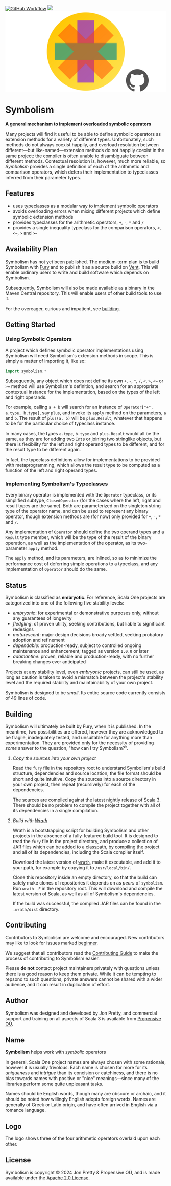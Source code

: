 [<img alt="GitHub Workflow" src="https://img.shields.io/github/actions/workflow/status/propensive/symbolism/main.yml?style=for-the-badge" height="24">](https://github.com/propensive/symbolism/actions)
[<img src="https://img.shields.io/discord/633198088311537684?color=8899f7&label=DISCORD&style=for-the-badge" height="24">](https://discord.gg/7b6mpF6Qcf)
<img src="/doc/images/github.png" valign="middle">

# Symbolism

__A general mechanism to implement overloaded symbolic operators__

Many projects will find it useful to be able to define symbolic operators as
extension methods for a variety of different types. Unfortunately, such methods
do not always coexist happily, and overload resolution between different—but
like-named—extension methods do not happily coexist in the same project: the
compiler is often unable to disambiguate between different methods.  Contextual
resolution is, however, much more reliable, so _Symbolism_ provides a single
definition of each of the arithmetic and comparison operators, which defers
their implementation to typeclasses inferred from their parameter types.

## Features

- uses typeclasses as a modular way to implement symbolic operators
- avoids overloading errors when mixing different projects which define symbolic extension methods
- provides typeclasses for the arithmetic operators, `+`, `-`, `*` and `/`
- provides a single inequality typeclass for the comparison operators, `<`, `<=`, `>` and `>=`


## Availability Plan

Symbolism has not yet been published. The medium-term plan is to build Symbolism
with [Fury](https://github.com/propensive/fury) and to publish it as a source build on
[Vent](https://github.com/propensive/vent). This will enable ordinary users to write and build
software which depends on Symbolism.

Subsequently, Symbolism will also be made available as a binary in the Maven
Central repository. This will enable users of other build tools to use it.

For the overeager, curious and impatient, see [building](#building).

## Getting Started

### Using Symbolic Operators

A project which defines symbolic operator implementations using Symbolism will
need Symbolism's extension methods in scope. This is simply a matter of
importing it, like so:
```scala
import symbolism.*
```

Subsequently, any object which does not define its own `+`, `-`, `*`, `/`, `<`,
`>`, `<=` or `>=` method will use Symbolism's definition, and search for an
appropriate contextual instance for the implementation, based on the types of
the left and right operands.

For example, calling `a + b` will search for an instance of
`Operator["+", a.type, b.type]`, say `plus`, and invoke its `apply` method on
the parameters, `a` and `b`. The result of `plus(a, b)` will be `plus.Result`,
whatever that happens to be for the particular choice of typeclass instance.

In many cases, the types `a.type`, `b.type` and `plus.Result` would all be the
same, as they are for adding two `Int`s or joining two stringlike objects, but
there is flexibility for the left and right operand types to be different, and
for the result type to be different again.

In fact, the typeclass definitions allow for implementations to be provided
with metaprogramming, which allows the result type to be computed as a function
of the left and right operand types.

### Implementing Symbolism's Typeclasses

Every binary operator is implemented with the `Operator` typeclass, or its
simplified subtype, `ClosedOperator` (for the cases where the left, right and
result types are the same). Both are parameterized on the singleton string
type of the operator name, and can be used to represent any binary operator,
though extension methods are (for now) only provided for `+`, `-`, `*` and `/`.

Any implementation of `Operator` should define the two operand types and a
`Result` type member, which will be the type of the result of the binary
operation, as well as the implementation of the operator, as its two-parameter
`apply` method.

The `apply` method, and its parameters, are inlined, so as to minimize the
performance cost of deferring simple operations to a typeclass, and any
implementation of `Operator` should do the same.





## Status

Symbolism is classified as __embryotic__. For reference, Scala One projects are
categorized into one of the following five stability levels:

- _embryonic_: for experimental or demonstrative purposes only, without any guarantees of longevity
- _fledgling_: of proven utility, seeking contributions, but liable to significant redesigns
- _maturescent_: major design decisions broady settled, seeking probatory adoption and refinement
- _dependable_: production-ready, subject to controlled ongoing maintenance and enhancement; tagged as version `1.0.0` or later
- _adamantine_: proven, reliable and production-ready, with no further breaking changes ever anticipated

Projects at any stability level, even _embryonic_ projects, can still be used,
as long as caution is taken to avoid a mismatch between the project's stability
level and the required stability and maintainability of your own project.

Symbolism is designed to be _small_. Its entire source code currently consists
of 49 lines of code.

## Building

Symbolism will ultimately be built by Fury, when it is published. In the
meantime, two possibilities are offered, however they are acknowledged to be
fragile, inadequately tested, and unsuitable for anything more than
experimentation. They are provided only for the necessity of providing _some_
answer to the question, "how can I try Symbolism?".

1. *Copy the sources into your own project*
   
   Read the `fury` file in the repository root to understand Symbolism's build
   structure, dependencies and source location; the file format should be short
   and quite intuitive. Copy the sources into a source directory in your own
   project, then repeat (recursively) for each of the dependencies.

   The sources are compiled against the latest nightly release of Scala 3.
   There should be no problem to compile the project together with all of its
   dependencies in a single compilation.

2. *Build with [Wrath](https://github.com/propensive/wrath/)*

   Wrath is a bootstrapping script for building Symbolism and other projects in
   the absence of a fully-featured build tool. It is designed to read the `fury`
   file in the project directory, and produce a collection of JAR files which can
   be added to a classpath, by compiling the project and all of its dependencies,
   including the Scala compiler itself.
   
   Download the latest version of
   [`wrath`](https://github.com/propensive/wrath/releases/latest), make it
   executable, and add it to your path, for example by copying it to
   `/usr/local/bin/`.

   Clone this repository inside an empty directory, so that the build can
   safely make clones of repositories it depends on as _peers_ of `symbolism`.
   Run `wrath -F` in the repository root. This will download and compile the
   latest version of Scala, as well as all of Symbolism's dependencies.

   If the build was successful, the compiled JAR files can be found in the
   `.wrath/dist` directory.

## Contributing

Contributors to Symbolism are welcome and encouraged. New contributors may like
to look for issues marked
[beginner](https://github.com/propensive/symbolism/labels/beginner).

We suggest that all contributors read the [Contributing
Guide](/contributing.md) to make the process of contributing to Symbolism
easier.

Please __do not__ contact project maintainers privately with questions unless
there is a good reason to keep them private. While it can be tempting to
repsond to such questions, private answers cannot be shared with a wider
audience, and it can result in duplication of effort.

## Author

Symbolism was designed and developed by Jon Pretty, and commercial support and
training on all aspects of Scala 3 is available from [Propensive
O&Uuml;](https://propensive.com/).



## Name

__Symbolism__ helps work with _symbolic_ operators

In general, Scala One project names are always chosen with some rationale,
however it is usually frivolous. Each name is chosen for more for its
_uniqueness_ and _intrigue_ than its concision or catchiness, and there is no
bias towards names with positive or "nice" meanings—since many of the libraries
perform some quite unpleasant tasks.

Names should be English words, though many are obscure or archaic, and it
should be noted how willingly English adopts foreign words. Names are generally
of Greek or Latin origin, and have often arrived in English via a romance
language.

## Logo

The logo shows three of the four arithmetic operators overlaid upon each other.

## License

Symbolism is copyright &copy; 2024 Jon Pretty & Propensive O&Uuml;, and
is made available under the [Apache 2.0 License](/license.md).


